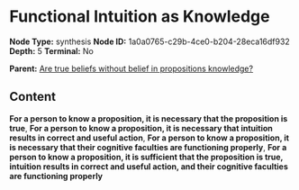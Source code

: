 # Functional Intuition as Knowledge

**Node Type:** synthesis
**Node ID:** 1a0a0765-c29b-4ce0-b204-28eca16df932
**Depth:** 5
**Terminal:** No

**Parent:** [Are true beliefs without belief in propositions knowledge?](are-true-beliefs-without-belief-in-propositions-knowledge-antithesis-00112b43-7fc9-4c49-ba3a-e9851c8fad28.md)

## Content

**For a person to know a proposition, it is necessary that the proposition is true**, **For a person to know a proposition, it is necessary that intuition results in correct and useful action**, **For a person to know a proposition, it is necessary that their cognitive faculties are functioning properly**, **For a person to know a proposition, it is sufficient that the proposition is true, intuition results in correct and useful action, and their cognitive faculties are functioning properly**
